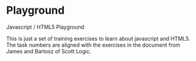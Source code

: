 # Playground
Javascript / HTML5 Playground

This is just a set of training exercises to learn about javascript and HTML5.
The task numbers are aligned with the exercises in the document from James and Bartosz of Scott Logic.
